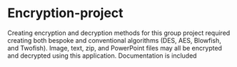 # Encryption-project
Creating encryption and decryption methods for this group project required creating both bespoke and conventional algorithms (DES, AES, Blowfish, and Twofish). Image, text, zip, and PowerPoint files may all be encrypted and decrypted using this application. Documentation is included
